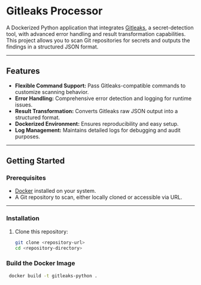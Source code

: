 
# **Gitleaks Processor**

A Dockerized Python application that integrates [Gitleaks](https://github.com/zricethezav/gitleaks), a secret-detection tool, with advanced error handling and result transformation capabilities. This project allows you to scan Git repositories for secrets and outputs the findings in a structured JSON format.

---

## **Features**
- **Flexible Command Support:** Pass Gitleaks-compatible commands to customize scanning behavior.
- **Error Handling:** Comprehensive error detection and logging for runtime issues.
- **Result Transformation:** Converts Gitleaks raw JSON output into a structured format.
- **Dockerized Environment:** Ensures reproducibility and easy setup.
- **Log Management:** Maintains detailed logs for debugging and audit purposes.

---

## **Getting Started**

### **Prerequisites**
- [Docker](https://docs.docker.com/get-docker/) installed on your system.
- A Git repository to scan, either locally cloned or accessible via URL.

---

### **Installation**
1. Clone this repository:
   ```bash
   git clone <repository-url>
   cd <repository-directory>

### **Build the Docker Image**
   ```bash
    docker build -t gitleaks-python .



